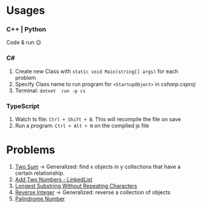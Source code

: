 # Usages
### C++ | Python
Code & run 😉

### C#
1. Create new Class with ```static void Main(string[] args)``` for each problem
2. Specify Class name to run program for ```<StartupObject>``` in *csharp.csproj*
3. Terminal: ```dotnet  run -p cs```

### TypeScript
1. Watch ts file: ```Ctrl + Shift + B```. This will recompile the file on save
2. Run a program: ```Ctrl + Alt + N``` on the complied js file

# Problems
1. [Two Sum](https://leetcode.com/problems/two-sum/) -> Generalized: find x objects in y collections that have a certain relationship.
2. [Add Two Numbers - LinkedList](https://leetcode.com/problems/add-two-numbers/)
3. [Longest Substring Without Repeating Characters](https://leetcode.com/problems/longest-substring-without-repeating-characters/)
4. [Reverse Integer](https://leetcode.com/problems/reverse-integer/) -> Generalized: reverse a collection of objects
5. [Palindrome Number](https://leetcode.com/problems/palindrome-number/)